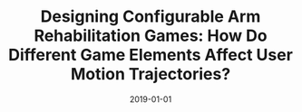 ---
title: "Designing Configurable Arm Rehabilitation Games: How Do Different Game Elements Affect User Motion Trajectories?"
collection: publications
permalink: /publication/2019-01-01-Designing-Configurable-Arm-Rehabilitation-Games-How-Do-Different-Game-Elements-Affect-User-Motion-Trajectories
date: 2019-01-01
venue: 'In the proceedings of 2019 41st Annual International Conference of the IEEE Engineering in Medicine and Biology Society (EMBC)'
citation: ' A. {Ozgur},  M. {Wessel},  T. {Asselborn},  J. {Olsen},  W. {Johal},  A. {Özgür},  F. {Hummel},  P. {Dillenbourg}, &quot;Designing Configurable Arm Rehabilitation Games: How Do Different Game Elements Affect User Motion Trajectories?.&quot; In the proceedings of 2019 41st Annual International Conference of the IEEE Engineering in Medicine and Biology Society (EMBC), 2019.'
---